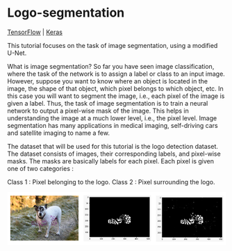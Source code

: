 # Logo-segmentation
[TensorFlow](https://www.tensorflow.org/) | [Keras](https://keras.io/)


This tutorial focuses on the task of image segmentation, using a modified U-Net.

What is image segmentation?
So far you have seen image classification, where the task of the network is to assign a label or class to an input image. However, suppose you want to know where an object is located in the image, the shape of that object, which pixel belongs to which object, etc. In this case you will want to segment the image, i.e., each pixel of the image is given a label. Thus, the task of image segmentation is to train a neural network to output a pixel-wise mask of the image. This helps in understanding the image at a much lower level, i.e., the pixel level. Image segmentation has many applications in medical imaging, self-driving cars and satellite imaging to name a few.

The dataset that will be used for this tutorial is the logo detection dataset. The dataset consists of images, their corresponding labels, and pixel-wise masks. The masks are basically labels for each pixel. Each pixel is given one of two categories :

Class 1 : Pixel belonging to the logo.
Class 2 : Pixel surrounding the logo.

<img src=logo.png alt="Segmented logo" width="800">
